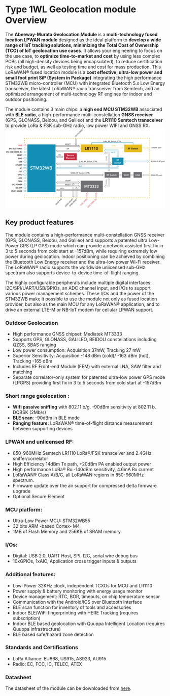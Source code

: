 # Type 1WL Geolocation module Overview
The **Abeeway-Murata Geolocation Module** is a **multi-technology fused location LPWAN module** designed as the ideal platform to **develop a wide range of IoT tracking solutions, minimizing the Total Cost of Ownership (TCO) of IoT geolocation use cases**. It allows your engineering to focus on the use case, to **optimize time-to-market and cost** by using less complex PCBs (all high-density devices being encapsulated), to reduce certification risk and budget, as well as testing time and cost for mass production. This LoRaWAN® fused location module is a **cost effective, ultra-low power and small foot print SiP (System in Package)** integrating the high performance STM32WB micro-controller (MCU) with integrated Bluetooth 5.x Low Energy transceiver, the latest LoRaWAN® radio transceiver from Semtech, and an optimized arrangement of multi-technology RF engines for indoor and outdoor positioning.

The module contains 3 main chips: a **high end MCU STM32WB** associated with **BLE radio**, a  high-performance multi-constellation **GNSS receiver** (GPS, GLONASS, Beidou, and Galileo) and the **LR1110 Semtech transceiver** to provide LoRa & FSK sub-GHz radio, low power WIFI and GNSS RX. 
<img src="./images/geoloc_module_block_diagram.png" border="0" width="900" />

## Key product features
The module contains a high-performance multi-constellation GNSS receiver (GPS, GLONASS, Beidou, and Galileo) and supports a patented ultra Low-Power GPS (LP GPS) mode which can provide a network
assisted first fix in 3 to 5 seconds from cold start at -157dBm, while requiring extremely low power during geolocation. Indoor positioning can be achieved by
combining the Bluetooth Low Energy receiver and the ultra-low power Wi-Fi receiver. The LoRaWAN® radio supports the worldwide unlicensed sub-GHz spectrum also supports device-to-device time-of-flight ranging.

The highly configurable peripherals include multiple digital interfaces: I2C/SPI/UART/USB/GPIOs, an ADC
channel input, and I/Os to support various power management schemes. These I/Os and the power of the
STM32WB make it possible to use the module not only as fused location provider, but also as the main MCU
for any LoRaWAN® application, and to drive an external LTE-M or NB-IoT modem for cellular LPWAN support.

### Outdoor Geolocation

* High performance GNSS chipset: Mediatek MT3333
* Supports GPS, GLONASS, GALILEO, BEIDOU constellations including QZSS, SBAS ranging
* Low power consumption: Acquisition 37mW, Tracking 27 mW
* Superior Sensitivity: Acquisition -148 dBm (cold)/ -163 dBm (hot), Tracking -165 dBm
* Includes RF Front-end Module (FEM) with external LNA, SAW filter and matching
* Separate correlator-only system for patented ultra-low power GPS mode (LPGPS) providing first fix in 3 to 5 seconds from cold start at -157dBm 

### Short range geolocation :
* **Wifi passive sniffing** with 802.11 b/g. -90dBm sensitivity at 802.11 b. DQBSK (2Mb/s)
* **BLE scan**: -90dBm in BLE mode
* **Ranging feature:** LoRaWAN® time-of-flight distance measurement between supporting devices

### LPWAN and unlicensed RF:
* 850-960MHz Semtech LR1110 LoRa®/FSK transceiver and 2.4GHz sniffer/correlator
* High Efficiency 14dBm Tx path, +20dBm PA enabled output power
* High performance LoRa® Rx:-140dBm sensitivity, 4.6mA Rx current
* LoRaWAN® Class A/B/C, all LoRaWAN regions in 850-960MHz spectrum.
* Firmware update over the air support for compressed delta firmware upgrade
* Optional Secure Element

### MCU platform:
* Ultra-Low Power MCU: STM32WB55
* 32 bits ARM -based Cortex- M4
* 1MB of Flash Memory and 256KB of SRAM memory

### I/Os:
* Digital: USB 2.0, UART Host, SPI, I2C, serial wire debug bus
* 10xGPIOs, 1xAIO, Application cross trigger inputs & outputs

### Additional features:
* Low-Power 32KHz clock, independent TCXOs for MCU and LR1110
* Power supply & battery monitoring with energy usage monitor
* Device management: RTC, BOR, timeouts, on chip temperature sensor
* Communication with the Android/iOS over Bluetooth interface
* BLE scan function for inventory of tools and accessories
* Indoor BLE/WiFi fingerprinting with HERE Tracking (requires subscription)
* Indoor BLE based geolocation with Quuppa Intelligent Location (requires Quuppa infrastructure)
* BLE based safe/hazard zone detection

### Standards and Certifications
* LoRa Alliance: EU868, US915, AS923, AU915
* Radio: EC, FCC, IC, TELEC, ATEX

### Datasheet
The datasheet of the module can be downloaded from [here](/D-Reference/DocLibrary_R/AbeewayTrackers_R.html#data-sheets).
